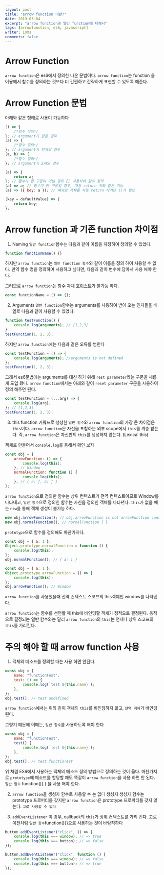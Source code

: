 ```yaml
---
layout: post
title: "arrow function 이란?"
date: 2019-03-04
excerpt: "arrow function과 일반 function에 대해서"
tags: [arrowfunction, es6, javascript]
writer: 10ms
comments: false
---
```


# Arrow Function

`arrow function`은 es6에서 정의한 나온 문법이다. `arrow function`는 function 을 이용해서 함수를 정의하는 것보다 더 간편하고 간략하게 표현할 수 있도록 해준다.

# Arrow Function 문법

아래와 같은 형태로 사용이 가능하다

```javascript
() => {
    /*함수 정의*/
}; // argument가 없을 경우
(a) => {
    /*함수 정의*/
}; // argument가 한개일 경우
(a, b) => {
    /*함수 정의*/
}; // argument가 2개일 경우
```

```javascript
(a) => {
    return a;
}; // 함수가 한 구문이 아닐 경우 {} 사용하여 함수 정의
(a) => a; // 함수가 한 구문일 경우, 자동 return 위와 같은 기능
(a) => ({ key: a }); // 예외로 객체를 자동 return 하려면 ()가 필요
```

```javascript
(key = defaultValue) => {
    return key;
};
```

# Arrow function 과 기존 function 차이점

1. Naming
   `일반 function`함수는 다음과 같이 이름을 지정하여 정의할 수 있었다.

```javascript
function functionName() {}
```

하지만 `arrow function`는 `일반 function 함수`와 같이 이름을 정의 하여 사용할 수 없다.
만약 함수 명을 정의하여 사용하고 싶다면, 다음과 같이 변수에 담아서 사용 해야 한다.

그러므로 `arrow function`는 함수 자체 [호이스트](https://developer.mozilla.org/ko/docs/Glossary/Hoisting)가 불가능 하다.

```javascript
const functionName = () => {};
```

2. Arguments
   `일반 function`함수는 arguments를 사용하여 받아 오는 인자들을 배열로 다음과 같이 사용할 수 있었다.

```javascript
function testFunction() {
    console.log(arguments); // [1,2,3]
}
testFunction(1, 2, 3);
```

하지만 `arrow function`에는 다음과 같은 오류를 범한다

```javascript
const testFunction = () => {
    console.log(arguments); //arguments is not defined
};
testFunction(1, 2, 3);
```

그래서 es6문법에는 arguments를 대신 하기 위해 `rest parameter`라는 구문을 새롭게 도입 했다.
`arrow function`에서는 아래와 같이 `reset parameter` 구문을 사용하여 정의 해주면 된다.

```javascript
const testFunction = (...arg) => {
    console.log(arg);
}; // [1,2,3]
testFunction(1, 2, 3);
```

3. this
   function 키워드로 생성한 `일반 함수`와 `arrow function`의 가장 큰 차이점은 `this`이다.
   `arrow function`은 자신을 포함하는 외부 scope에서 `this`를 계승 받는다.
   즉, `arrow function`은 자신만의 `this`를 생성하지 않는다. (Lexical this)

객체로 만들어서 `console.log`를 통해서 확인 보자

```javascript
const obj = {
    arrowFunction: () => {
        console.log(this);
    }, // Window
    normalFunction: function () {
        console.log(this);
    }, // { a: ƒ, b: ƒ }
};
```

`arrow function`으로 정의한 함수는 상위 컨텍스트가 전역 컨텍스트이므로 Window를 나타내고, `일반 함수`으로 정의한 함수는 자신을 정의한 객체를 나타낸다.
`this`가 없을 때는 `new`를 통해 객체 생성이 불가능 하다.

```javascript
new obj.arrowFunction(); // obj.arrowFunction is not arrowFunction constructor
new obj.normalFunction(); // normalFunction { }
```

`prototype`으로 함수를 정의해도 마찬가지다.

```javascript
const obj = { a: 1 };
Object.prototype.normalFunction = function () {
    console.log(this);
};
obj.normalFunction(); // { a: 1 }
```

```javascript
const obj = { a: 1 };
Object.prototype.arrowFunction = () => {
    console.log(this);
};
obj.arrowFunction(); // Window
```

`arrow function`를 사용했을때 전역 컨텍스트 스코프의 this객체인 window를 나타낸다.

`arrow function`는 함수를 선언할 때 this에 바인딩할 객체가 정적으로 결정된다. 동적으로 결정되는 일반 함수와는 달리 `arrow function`의 `this`는 언제나 상위 스코프의 `this`를 가리킨다.

# 주의 해야 할 때 arrow function 사용

1. 객체의 메소드를 정의할 때는 사용 하면 안된다.

```javascript
const obj = {
    name: "functionTest",
    test: () => {
        console.log(`test ${this.name}`);
    },
};
obj.test(); // test undefined
```

`arrow function`에서는 위와 같이 객체의 `this`를 바인딩하지 않고, `전역 객체`가 바인딩 된다.

그렇기 때문에 이때는, `일반 함수`를 사용하도록 해야 한다

```javascript
const obj = {
    name: "functionTest",
    test() {
        console.log(`test ${this.name}`);
    },
};
obj.test(); // test functioTest
```

위 처럼 ES6에서 사용하는 객체의 메소드 정의 방법으로 정의하는 것이 옳다.
마찬가지로 `prototype`에 메소드를 할당할 때도 똑같이 `arrow function`을 사용 하면 안 된다.
`일반 함수` function(){ } 을 사용 해야 한다.

2. `arrow function`을 생성자 함수로 사용할 수 는 없다
   생성자 생성자 함수는 prototype 프로퍼티를 갖지만 `arrow function`은 prototype 프로퍼티를 갖지 않는다. `고로 사용할 수 없다`

3. `addEventListener` 이 경우, callback의 `this`가 상위 컨택스트를 가리 킨다. 고로 이전처럼 `일반 함수`function(){}으로 사용하는 것이 바람직하다

```javascript
button.addEventListener("click", () => {
    console.log(this === window); // => true
    console.log(this === button); // => false
});

button.addEventListener("click", function () {
    console.log(this === window); // => false
    console.log(this === button); // => true
});
```
